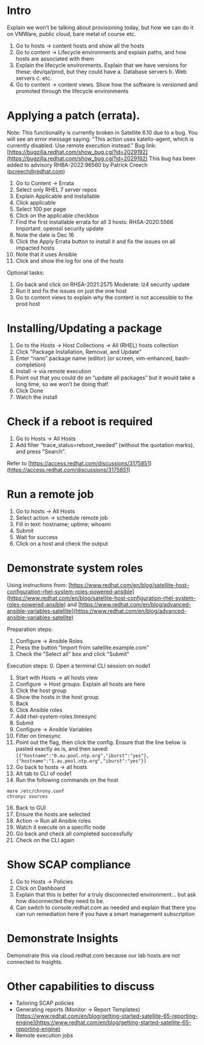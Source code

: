 # Intro

Explain we won’t be talking about provisioning today, but how we can do it on VMWare, public cloud, bare metal of course etc.
1. Go to hosts -> content hosts and show all the hosts
2. Go to content -> Lifecycle environments and explain paths, and how hosts are associated with them
3. Explain the lifecycle environments.  Explain that we have versions for these: dev/qa/prod, but they could have 
    a. Database servers
    b. Web servers
    c. etc.
4. Go to content -> content views.  Show how the software is versioned and promoted through the lifecycle environments

# Applying a patch (errata). 

Note: This functionality is currently broken in Satellite 6.10 due to a bug.  You will see an error message saying: "This action uses katello-agent, which is currently disabled. Use remote execution instead."
Bug link: [https://bugzilla.redhat.com/show_bug.cgi?id=2029192](https://bugzilla.redhat.com/show_bug.cgi?id=2029192)
This bug has been added to advisory RHBA-2022:96560 by Patrick Creech (pcreech@redhat.com)

1. Go to Content -> Errata
2. Select only RHEL 7 server repos
3. Explain Applicable and Installable
4. Click applicable
5. Select 100 per page
6. Click on the applicable checkbox
7. Find the first installable errata for all 3 hosts: RHSA-2020:5566 Important: openssl security update
8. Note the date is Dec 16
9. Click the Apply Errata button to install it and fix the issues on all impacted hosts
10. Note that it uses Ansible
11. Click and show the log for one of the hosts

Optional tasks:

1. Go back and click on RHSA-2021:2575 Moderate: lz4 security update
2. Run it and fix the issues on just the one host
3. Go to content views to explain why the content is not accessible to the prod host

# Installing/Updating a package

1. Go to the Hosts -> Host Collections -> All (RHEL) hosts collection
2. Click "Package Installation, Removal, and Update"
3. Enter “nano” package name (editor) (or screen, vim-enhanced, bash-completion)
4. Install -> via remote execution
5. Point out that you could do an “update all packages” but it would take a long time, so we won’t be doing that!
6. Click Done
7. Watch the install

# Check if a reboot is required

1. Go to Hosts -> All Hosts
2. Add filter “trace_status=reboot_needed” (without the quotation marks), and press "Search".

Refer to [https://access.redhat.com/discussions/3175851](https://access.redhat.com/discussions/3175851)

# Run a remote job

1. Go to hosts -> All Hosts
2. Select action -> schedule remote job
3. Fill in text: hostname; uptime; whoami
4. Submit
5. Wait for success
6. Click on a host and check the output

# Demonstrate system roles

Using instructions from: 
[https://www.redhat.com/en/blog/satellite-host-configuration-rhel-system-roles-powered-ansible](https://www.redhat.com/en/blog/satellite-host-configuration-rhel-system-roles-powered-ansible)
and
[https://www.redhat.com/en/blog/advanced-ansible-variables-satellite](https://www.redhat.com/en/blog/advanced-ansible-variables-satellite)

Preparation steps:
1. Configure -> Ansible Roles
2. Press the button "Import from satellite.example.com"
3. Check the "Select all" box and click "Submit"


Execution steps:
0. Open a terminal CLI session on node1
1. Start with Hosts -> all hosts view
2. Configure -> Host groups. Explain all hosts are here
3. Click the host group
4. Show the hosts in the host group
5. Back
6. Click Ansible roles
7. Add rhel-system-roles.timesync
8. Submit
9. Configure -> Ansible Variables
10. Filter on timesync
11. Point out the flag, then click the config. Ensure that the line below is pasted exactly as is, and then saved:
`[{"hostname":"0.au.pool.ntp.org","iburst":"yes"},{"hostname":"1.au.pool.ntp.org","iburst":"yes"}]`
13. Go back to hosts -> all hosts
14. Alt tab to CLI of node1
15. Run the following commands on the host  
```
more /etc/chrony.conf
chronyc sources
```
16. Back to GUI
17. Ensure the hosts are selected
18. Action -> Run all Ansible roles
19. Watch it execute on a specific node
20. Go back and check all completed successfully
21. Check on the CLI again

# Show SCAP compliance

1. Go to Hosts -> Policies
2. Click on Dashboard
3. Explain that this is better for a truly disconnected environment… but ask how disconnected they need to be.
4. Can switch to console.redhat.com as needed and explain that there you can run remediation here if you have a smart management subscription

# Demonstrate Insights

Demonstrate this via cloud.redhat.com because our lab hosts are not connected to Insights.

# Other capabilities to discuss

- Tailoring SCAP policies
- Generating reports (Monitor -> Report Templates)
    [https://www.redhat.com/en/blog/getting-started-satellite-65-reporting-engine](https://www.redhat.com/en/blog/getting-started-satellite-65-reporting-engine)
- Remote execution jobs


